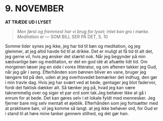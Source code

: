 # 9. NOVEMBER

**AT TRÆDE UD I LYSET**

> *Men først og fremmest har vi brug for lyset; intet kan gro i mørke. Meditation er*
> — SOM BILL SER PÅ DET, S. 10

Somme tider synes jeg ikke, jeg har tid til bøn og meditation, og jeg glemmer, at jeg altid havde tid til at drikke. Det er muligt at få tid til alt det, jeg gerne vil, hvis jeg ønsker det stærkt nok. Når jeg begynder på min sædvanlige bøn og meditation, er det en god idé at afsætte lidt tid. Om morgenen læser jeg en side i vores litteratur, og om aftenen takker jeg Gud, når jeg går i seng. Efterhånden som bønnen bliver en vane, bruger jeg længere tid på den, uden at jeg overhovedet bemærker det indhug, den gør i min travle dag. Hvis jeg har svært ved at bede, gentager jeg blot fadervor, fordi det faktisk dækker alt. Så tænker jeg på, hvad jeg kan være taknemmelig over og siger et par ord som tak.Jeg behøver ikke at gå i enrum for at bede. Det kan gøres selv i et lokale fyldt med mennesker. Jeg fjerner bare mig selv mentalt et øjeblik. Efterhånden som jeg fortsætter med at praktisere bøn, vil jeg komme så langt. at jeg ikke behøver ord, for Gud er i stand til at høre mine tanker gennem stilhed, og det gør han.

